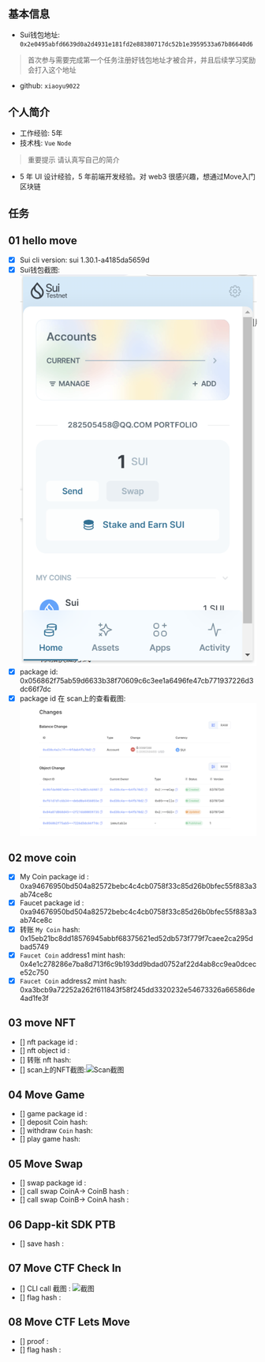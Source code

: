 ## 基本信息
- Sui钱包地址: `0x2e0495abfd6639d0a2d4931e181fd2e88380717dc52b1e3959533a67b86640d6`
> 首次参与需要完成第一个任务注册好钱包地址才被合并，并且后续学习奖励会打入这个地址
- github: `xiaoyu9022`

## 个人简介
- 工作经验: 5年
- 技术栈: `Vue` `Node`
> 重要提示 请认真写自己的简介
- 5 年 UI 设计经验，5 年前端开发经验。对 web3 很感兴趣，想通过Move入门区块链

## 任务

##   01 hello move  
- [X] Sui cli version: sui 1.30.1-a4185da5659d
- [X] Sui钱包截图: ![Sui钱包截图](./images/sui.png)
- [X] package id: 0x056862f75ab59d6633b38f70609c6c3ee1a6496fe47cb771937226d3dc66f7dc
- [X] package id 在 scan上的查看截图:![Scan截图](./images/scan2.png)

##   02 move coin
- [X] My Coin package id : 0xa94676950bd504a82572bebc4c4cb0758f33c85d26b0bfec55f883a3ab74ce8c
- [X] Faucet package id : 0xa94676950bd504a82572bebc4c4cb0758f33c85d26b0bfec55f883a3ab74ce8c
- [X] 转账 `My Coin` hash: 0x15eb21bc8dd18576945abbf68375621ed52db573f779f7caee2ca295dbad5749
- [X] `Faucet Coin` address1 mint hash: 0x4e1c278286e7ba8d713f6c9b193dd9bdad0752af22d4ab8cc9ea0dcece52c750
- [X] `Faucet Coin` address2 mint hash: 0xa3bcb9a72252a262f611843f58f245dd3320232e54673326a66586de4ad1fe3f

##   03 move NFT
- [] nft package id :
- [] nft object id : 
- [] 转账 nft  hash:
- [] scan上的NFT截图:![Scan截图](./images/你的图片地址)

##   04 Move Game
- [] game package id :
- [] deposit Coin hash:
- [] withdraw `Coin` hash:
- [] play game hash:

##   05 Move Swap
- [] swap package id :
- [] call swap CoinA-> CoinB  hash :
- [] call swap CoinB-> CoinA  hash :

##   06 Dapp-kit SDK PTB
- [] save hash :

##   07 Move CTF Check In
- [] CLI call 截图 : ![截图](./images/你的图片地址)
- [] flag hash :

##   08 Move CTF Lets Move
- [] proof : 
- [] flag hash :
